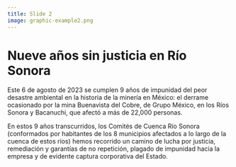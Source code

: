 ```yaml
---
title: Slide 2
image: graphic-example2.png
---
```


# Nueve años sin justicia en Río Sonora

Este 6 de agosto de 2023 se cumplen 9 años de impunidad del peor desastre ambiental en la historia de la minería en México: el derrame ocasionado por la mina Buenavista del Cobre, de Grupo México, en los Ríos Sonora y Bacanuchi, que afectó a más de 22,000 personas.

En estos 9 años transcurridos, los Comités de Cuenca Río Sonora (conformados por habitantes de los 8 municipios afectados a lo largo de la cuenca de estos ríos) hemos recorrido un camino de lucha por justicia, remediación y garantías de no repetición, plagado de impunidad hacia la empresa y de evidente captura corporativa del Estado.